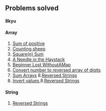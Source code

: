 ## Problems solved

#### 8kyu

#### Array

1. [Sum of positive](https://www.codewars.com/kata/5715eaedb436cf5606000381/)
2. [Counting sheep](https://www.codewars.com/kata/54edbc7200b811e956000556)
3. [Square(n) Sum](https://www.codewars.com/kata/515e271a311df0350d00000f6)
4. [A Needle in the Haystack ](https://www.codewars.com/kata/56676e8fabd2d1ff3000000c)
5. [Beginner Lost WithoutAMap](https://www.codewars.com/kata/57f781872e3d8ca2a000007e/)
6. [Convert number to reversed array of digits](https://www.codewars.com/kata/5583090cbe83f4fd8c000051/)
7. [Sum Arrays](https://www.codewars.com/kata/53dc54212259ed3d4f00071c/) 8.[Reversed Strings](https://www.codewars.com/kata/5168bb5dfe9a00b126000018/)
8. [ Invert values ](https://www.codewars.com/kata/53dc54212259ed3d4f00071c/) 8.[Reversed Strings](https://www.codewars.com/kata/5168bb5dfe9a00b126000018/)

#### String

1. [Reversed Strings](https://www.codewars.com/kata/5168bb5dfe9a00b126000018/)
